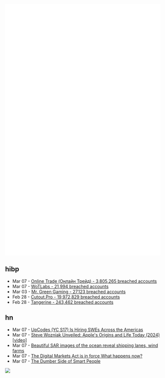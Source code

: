 ![Metrics](https://raw.githubusercontent.com/phixion/phixion/master/metrics.svg)

## hibp

<!--
for https://github.com/phixion/phixion/blob/main/.github/workflows/feeds.yml
-->
<!--START_SECTION:haveibeenpwnd-->
- Mar 07 - [Online Trade (Онлайн Трейд) - 3,805,265 breached accounts](https://haveibeenpwned.com/PwnedWebsites#OnlineTrade)
- Mar 07 - [WoTLabs - 21,994 breached accounts](https://haveibeenpwned.com/PwnedWebsites#WoTLabs)
- Mar 03 - [Mr. Green Gaming - 27,123 breached accounts](https://haveibeenpwned.com/PwnedWebsites#MrGreenGaming)
- Feb 28 - [Cutout.Pro - 19,972,829 breached accounts](https://haveibeenpwned.com/PwnedWebsites#CutoutPro)
- Feb 28 - [Tangerine - 243,462 breached accounts](https://haveibeenpwned.com/PwnedWebsites#Tangerine)
<!--END_SECTION:haveibeenpwnd-->

## hn

<!--
for https://github.com/phixion/phixion/blob/main/.github/workflows/feeds.yml
-->
<!--START_SECTION:hn-->
- Mar 07 - [UpCodes (YC S17) Is Hiring SWEs Across the Americas](https://up.codes/careers?utm_source=HN)
- Mar 07 - [Steve Wozniak Unveiled: Apple's Origins and Life Today (2024) [video]](https://www.youtube.com/watch?v=FkeueghEBA4)
- Mar 07 - [Beautiful SAR images of the ocean reveal shipping lanes, wind farms](https://blog.datadesk.eco/p/sky-lapse-in-two-tone)
- Mar 07 - [The Digital Markets Act is in force What happens now?](https://open-web-advocacy.org/blog/the-digital-markets-act-is-in-force-what-happens-now/)
- Mar 07 - [The Dumber Side of Smart People](https://collabfund.com/blog/the-dumber-side-of-smart-people/)
<!--END_SECTION:hn-->

<!--
for https://yhype.me
-->
![](https://hit.yhype.me/github/profile?user_id=13013670)
